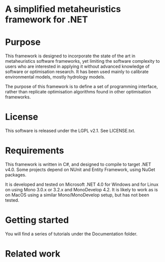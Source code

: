 A simplified metaheuristics framework for .NET
==============================================

# Purpose

This framework is designed to incorporate the state of the art in metaheuristics software frameworks, yet limiting the software complexity to users who are interested in applying it without advanced knowledge of software or optimisation research. It has been used mainly to calibrate environmental models, mostly hydrology models.

The purpose of this framework is to define a set of programming interface, rather than replicate optimisation algorithms found in other optimisation frameworks.

# License

This software is released under the LGPL v2.1. See LICENSE.txt.

# Requirements

This framework is written in C#, and designed to compile to target .NET v4.0. Some projects depend on NUnit and Entity Framework, using NuGet packages.

It is developed and tested on Microsoft .NET 4.0 for Windows and for Linux on using Mono 3.0.x or 3.2.x and MonoDevelop 4.2. It is likely to work as is on MacOS using a similar Mono/MonoDevelop setup, but has not been tested.

# Getting started

You will find a series of tutorials under the Documentation folder. 

# Related work


